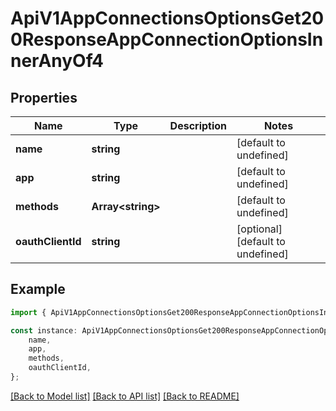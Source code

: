 # ApiV1AppConnectionsOptionsGet200ResponseAppConnectionOptionsInnerAnyOf4


## Properties

Name | Type | Description | Notes
------------ | ------------- | ------------- | -------------
**name** | **string** |  | [default to undefined]
**app** | **string** |  | [default to undefined]
**methods** | **Array&lt;string&gt;** |  | [default to undefined]
**oauthClientId** | **string** |  | [optional] [default to undefined]

## Example

```typescript
import { ApiV1AppConnectionsOptionsGet200ResponseAppConnectionOptionsInnerAnyOf4 } from './api';

const instance: ApiV1AppConnectionsOptionsGet200ResponseAppConnectionOptionsInnerAnyOf4 = {
    name,
    app,
    methods,
    oauthClientId,
};
```

[[Back to Model list]](../README.md#documentation-for-models) [[Back to API list]](../README.md#documentation-for-api-endpoints) [[Back to README]](../README.md)
